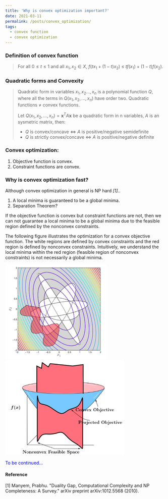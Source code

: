 ```yaml
---
title: 'Why is convex optimization important?'
date: 2021-03-11
permalink: /posts/convex_optimization/
tags:
  - convex function
  - convex optimization
---
```


### Definition of convex function
> For all ${ 0\leq t \leq 1}$ and all ${ x_{1},x_{2}\in X,}$ 
> ${ f\left(tx_{1}+(1-t)x_{2}\right)~\leq ~tf\left(x_{1}\right)+(1-t)f\left(x_{2}\right).}$
### Quadratic forms and Convexity
> Quadratic form in variables ${ x_1,x_2..., x_n}$ is a polynomial function $Q$, where all the terms in $Q(x_1, x_2,..., x_n)$ have order two. Quadratic functions $\neq$ convex functions.
>
> Let $Q(x_1, x_2,..., x_n)=\boldsymbol{x}^TA\boldsymbol{x}$ be a quadratic form in n variables, $A$ is an sysmetric matrix, then:
> * $Q$ is convex/concave $\iff$ $A$ is positive/negative semidefinite
> * $Q$ is strictly convex/concave $\iff$ $A$ is positive/negative definite

### Convex optimization:
1. Objective function is convex.
2. Constraint functions are convex.


### Why is convex optimization fast? 
Although convex optimization in general is NP hard <cite>[1]</cite>..
1. A local minima is guaranteed to be a global minima. 
2. Separation Theorem?

If the objective function is convex but constraint functions are not, then we can not guarantee a local minima to be a global minima due to the feasible region defined by the nonconvex constraints.

The following figure illustrates the optimization for a convex objective function. The white regions are defined by convex constraints and the red region is defined by nonconvex constraints. Intuitively, we understand the local minima within the red region (feasible region of nonconvex constraints) is not necessarily a global minima.

<img src='/images/posts/convex_opt.png' height = 300>
<img src='/images/posts/nonlinear_constraints.png' height = 300>

<span style="color:blue">To be continued...</span>

#### Reference
[1] Manyem, Prabhu. "Duality Gap, Computational Complexity and NP Completeness: A Survey." arXiv preprint arXiv:1012.5568 (2010).

